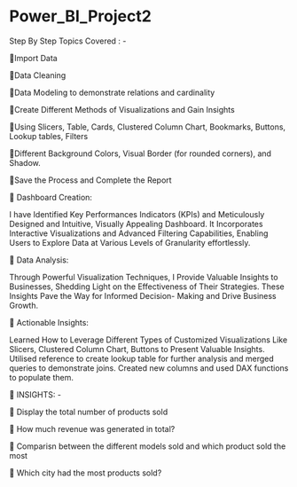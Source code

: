 # Power_BI_Project2

Step By Step Topics Covered : -

🔸Import Data

🔸Data Cleaning

🔸Data Modeling to demonstrate relations and cardinality

🔸Create Different Methods of Visualizations and Gain Insights

🔸Using Slicers, Table, Cards, Clustered Column Chart, Bookmarks, Buttons, Lookup tables, Filters

🔸Different Background Colors, Visual Border (for rounded corners), and Shadow.

🔸Save the Process and Complete the Report


🔆 Dashboard Creation:

I have Identified Key Performances Indicators (KPIs) and Meticulously Designed and Intuitive, Visually Appealing Dashboard. It Incorporates Interactive Visualizations and Advanced Filtering Capabilities, Enabling Users to Explore Data at Various Levels of Granularity effortlessly.

🔆 Data Analysis:

Through Powerful Visualization Techniques, I Provide Valuable Insights to Businesses, Shedding Light on the Effectiveness of Their Strategies. These Insights Pave the Way for Informed Decision- Making and Drive Business Growth.

🔆 Actionable Insights:

Learned How to Leverage Different Types of Customized Visualizations Like Slicers, Clustered Column Chart, Buttons to Present Valuable Insights.
Utilised reference to create lookup table for further analysis and merged queries to demonstrate joins. Created new columns and used DAX functions to populate them.


🔆 INSIGHTS: -

🔹 Display the total number of products sold

🔹 How much revenue was generated in total?

🔹 Comparisn between the different models sold and which product sold the most

🔹 Which city had the most products sold?
